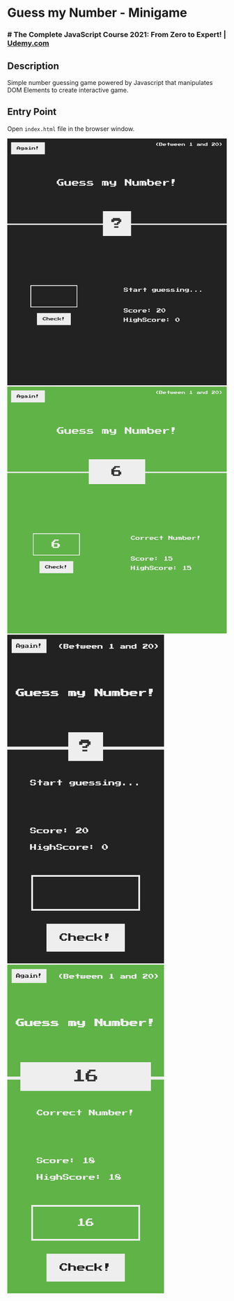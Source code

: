 # Guess my Number - Minigame

### # The Complete JavaScript Course 2021: From Zero to Expert! | [Udemy.com](https://www.udemy.com/course/the-complete-javascript-course/)

<!-- * `Purchased Course`: 24 September 2020 -->
<!-- * `Finished this Project`: 07.04.2021 12:50 -->

## Description

Simple number guessing game powered by Javascript that manipulates DOM Elements to create interactive game.

## Entry Point

Open `index.html` file in the browser window.

![](./724%20-%20Guess%20my%20Number!.jpg)
![](./726%20-%20Guess%20my%20Number!.jpg)
![](./727%20-%20Guess%20my%20Number!.jpg)
![](./728%20-%20Guess%20my%20Number!.jpg)
